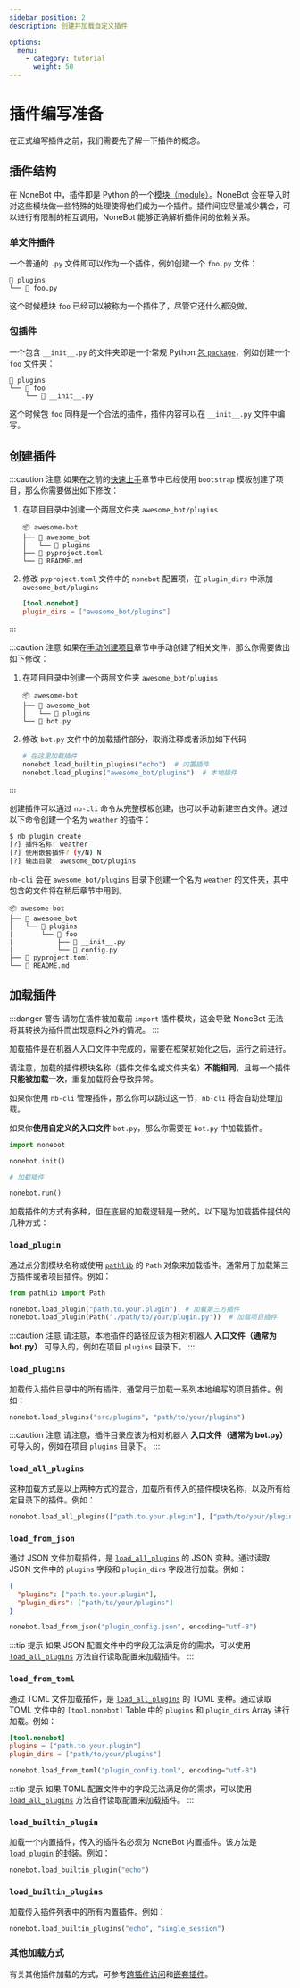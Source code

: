 ```yaml
---
sidebar_position: 2
description: 创建并加载自定义插件

options:
  menu:
    - category: tutorial
      weight: 50
---
```


# 插件编写准备

在正式编写插件之前，我们需要先了解一下插件的概念。

## 插件结构

在 NoneBot 中，插件即是 Python 的一个[模块（module）](https://docs.python.org/zh-cn/3/glossary.html#term-module)。NoneBot 会在导入时对这些模块做一些特殊的处理使得他们成为一个插件。插件间应尽量减少耦合，可以进行有限制的相互调用，NoneBot 能够正确解析插件间的依赖关系。

### 单文件插件

一个普通的 `.py` 文件即可以作为一个插件，例如创建一个 `foo.py` 文件：

```tree title=Project
📂 plugins
└── 📜 foo.py
```

这个时候模块 `foo` 已经可以被称为一个插件了，尽管它还什么都没做。

### 包插件

一个包含 `__init__.py` 的文件夹即是一个常规 Python [包 `package`](https://docs.python.org/zh-cn/3/glossary.html#term-regular-package)，例如创建一个 `foo` 文件夹：

```tree title=Project
📂 plugins
└── 📂 foo
    └── 📜 __init__.py
```

这个时候包 `foo` 同样是一个合法的插件，插件内容可以在 `__init__.py` 文件中编写。

## 创建插件

:::caution 注意
如果在之前的[快速上手](../quick-start.mdx)章节中已经使用 `bootstrap` 模板创建了项目，那么你需要做出如下修改：

1. 在项目目录中创建一个两层文件夹 `awesome_bot/plugins`

   ```tree title=Project
   📦 awesome-bot
   ├── 📂 awesome_bot
   │   └── 📂 plugins
   ├── 📜 pyproject.toml
   └── 📜 README.md
   ```

2. 修改 `pyproject.toml` 文件中的 `nonebot` 配置项，在 `plugin_dirs` 中添加 `awesome_bot/plugins`

   ```toml title=pyproject.toml
   [tool.nonebot]
   plugin_dirs = ["awesome_bot/plugins"]
   ```

:::

:::caution 注意
如果在[手动创建项目](../advanced/application.md)章节中手动创建了相关文件，那么你需要做出如下修改：

1. 在项目目录中创建一个两层文件夹 `awesome_bot/plugins`

   ```tree title=Project
   📦 awesome-bot
   ├── 📂 awesome_bot
   │   └── 📂 plugins
   └── 📜 bot.py
   ```

2. 修改 `bot.py` 文件中的加载插件部分，取消注释或者添加如下代码

   ```python title=bot.py
   # 在这里加载插件
   nonebot.load_builtin_plugins("echo")  # 内置插件
   nonebot.load_plugins("awesome_bot/plugins")  # 本地插件
   ```

:::

创建插件可以通过 `nb-cli` 命令从完整模板创建，也可以手动新建空白文件。通过以下命令创建一个名为 `weather` 的插件：

```bash
$ nb plugin create
[?] 插件名称: weather
[?] 使用嵌套插件? (y/N) N
[?] 输出目录: awesome_bot/plugins
```

`nb-cli` 会在 `awesome_bot/plugins` 目录下创建一个名为 `weather` 的文件夹，其中包含的文件将在稍后章节中用到。

```tree title=Project
📦 awesome-bot
├── 📂 awesome_bot
│   └── 📂 plugins
|       └── 📂 foo
|           ├── 📜 __init__.py
|           └── 📜 config.py
├── 📜 pyproject.toml
└── 📜 README.md
```

## 加载插件

:::danger 警告
请勿在插件被加载前 `import` 插件模块，这会导致 NoneBot 无法将其转换为插件而出现意料之外的情况。
:::

加载插件是在机器人入口文件中完成的，需要在框架初始化之后，运行之前进行。

请注意，加载的插件模块名称（插件文件名或文件夹名）**不能相同**，且每一个插件**只能被加载一次**，重复加载将会导致异常。

如果你使用 `nb-cli` 管理插件，那么你可以跳过这一节，`nb-cli` 将会自动处理加载。

如果你**使用自定义的入口文件** `bot.py`，那么你需要在 `bot.py` 中加载插件。

```python {5} title=bot.py
import nonebot

nonebot.init()

# 加载插件

nonebot.run()
```

加载插件的方式有多种，但在底层的加载逻辑是一致的。以下是为加载插件提供的几种方式：

### `load_plugin`

通过点分割模块名称或使用 [`pathlib`](https://docs.python.org/zh-cn/3/library/pathlib.html) 的 `Path` 对象来加载插件。通常用于加载第三方插件或者项目插件。例如：

```python
from pathlib import Path

nonebot.load_plugin("path.to.your.plugin")  # 加载第三方插件
nonebot.load_plugin(Path("./path/to/your/plugin.py"))  # 加载项目插件
```

:::caution 注意
请注意，本地插件的路径应该为相对机器人 **入口文件（通常为 bot.py）** 可导入的，例如在项目 `plugins` 目录下。
:::

### `load_plugins`

加载传入插件目录中的所有插件，通常用于加载一系列本地编写的项目插件。例如：

```python
nonebot.load_plugins("src/plugins", "path/to/your/plugins")
```

:::caution 注意
请注意，插件目录应该为相对机器人 **入口文件（通常为 bot.py）** 可导入的，例如在项目 `plugins` 目录下。
:::

### `load_all_plugins`

这种加载方式是以上两种方式的混合，加载所有传入的插件模块名称，以及所有给定目录下的插件。例如：

```python
nonebot.load_all_plugins(["path.to.your.plugin"], ["path/to/your/plugins"])
```

### `load_from_json`

通过 JSON 文件加载插件，是 [`load_all_plugins`](#load_all_plugins) 的 JSON 变种。通过读取 JSON 文件中的 `plugins` 字段和 `plugin_dirs` 字段进行加载。例如：

```json title=plugin_config.json
{
  "plugins": ["path.to.your.plugin"],
  "plugin_dirs": ["path/to/your/plugins"]
}
```

```python
nonebot.load_from_json("plugin_config.json", encoding="utf-8")
```

:::tip 提示
如果 JSON 配置文件中的字段无法满足你的需求，可以使用 [`load_all_plugins`](#load_all_plugins) 方法自行读取配置来加载插件。
:::

### `load_from_toml`

通过 TOML 文件加载插件，是 [`load_all_plugins`](#load_all_plugins) 的 TOML 变种。通过读取 TOML 文件中的 `[tool.nonebot]` Table 中的 `plugins` 和 `plugin_dirs` Array 进行加载。例如：

```toml title=plugin_config.toml
[tool.nonebot]
plugins = ["path.to.your.plugin"]
plugin_dirs = ["path/to/your/plugins"]
```

```python
nonebot.load_from_toml("plugin_config.toml", encoding="utf-8")
```

:::tip 提示
如果 TOML 配置文件中的字段无法满足你的需求，可以使用 [`load_all_plugins`](#load_all_plugins) 方法自行读取配置来加载插件。
:::

### `load_builtin_plugin`

加载一个内置插件，传入的插件名必须为 NoneBot 内置插件。该方法是 [`load_plugin`](#load_plugin) 的封装。例如：

```python
nonebot.load_builtin_plugin("echo")
```

### `load_builtin_plugins`

加载传入插件列表中的所有内置插件。例如：

```python
nonebot.load_builtin_plugins("echo", "single_session")
```

### 其他加载方式

有关其他插件加载的方式，可参考[跨插件访问](../advanced/requiring.md)和[嵌套插件](../advanced/plugin-nesting.md)。
